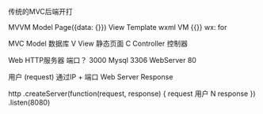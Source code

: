 传统的MVC后端开打

MVVM
Model Page({data: {}})
View  Template wxml
VM   {{}} wx: for

MVC  Model 数据库
V View 静态页面
C Controller 控制器

Web HTTP服务器
端口？ 3000
Mysql 3306
WebServer 80

用户 (request) 通过IP + 端口 
Web Server Response

http
    .createServer(function(request, response) {
        request 用户 N
        response 
    })
    .listen(8080)